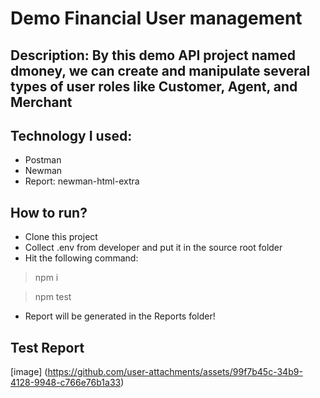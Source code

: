 # Demo Financial User management

## Description: By this demo API project named dmoney, we can create and manipulate several types of user roles like Customer, Agent, and Merchant

## Technology I used:

- Postman
- Newman
- Report: newman-html-extra

## How to run?

- Clone this project
- Collect .env from developer and put it in the source root folder
- Hit the following command:

> npm i

> npm test

- Report will be generated in the Reports folder!

## Test Report

[image] (https://github.com/user-attachments/assets/99f7b45c-34b9-4128-9948-c766e76b1a33)
